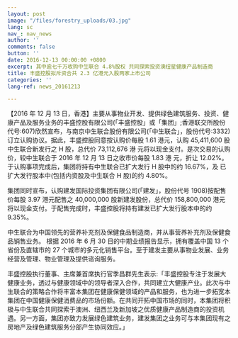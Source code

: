 ```yaml
---
layout: post
image: "/files/forestry_uploads/03.jpg"
lang: sc
nav_: nav_news
author: ''
comments: false
button: ''
date: 2016-12-13 00:00:00 +0800
excerpt: 其中逾七千万收购中生联合 4.8%股权 共同探索投资澳纽星健康产品制造商
title: 丰盛控股拟斥资合共 2.3 亿港元入股两家上市公司
categories: ''
lang-ref: news_20161213

---
```

【2016 年 12 月 13 日，香港】主要从事物业开发、提供绿色建筑服务、投资、健康产品及服务业务的丰盛控股有限公司(「丰盛控股」或「集团」;香港联交所股份代号:607)欣然宣布，与南京中生联合股份有限公司(「中生联合」，股份代号:3332)订立认购协议。据此，丰盛控股同意按认购价每股 1.61 港元，认购 45,411,600 股中生联合新发行之 H 股，总代价 73,112,676 港 元将以现金支付。是次交易的认购价，较中生联合于 2016 年 12 月 13 日之收市价每股 1.83 港 元，折让 12.02%。于认购事项完成后，集团将持有中生联合已扩大发行 H 股中的约 16.67%，及 已扩大发行股本中(包括内资股及中生联合 H 股)的约 4.80%。

集团同时宣布，认购建发国际投资集团有限公司(「建发」，股份代号 1908)按配售价每股 3.97 港元配售之 40,000,000 股新建发股份，总代价 158,800,000 港元将以现金支付。于配售完成时，丰盛控股将持有建发已扩大发行股本中的约 9.35%。

中生联合为中国领先的营养补充剂及保健食品制造商，并从事营养补充剂及保健食品销售业务。 根据 2016 年 6 月 30 日的中期业绩报告显示，拥有覆盖中国 13 个省份及直辖市的 27 个城市的多元化销售平台。至于建发主要从事物业发展、业务经营及管理、物业管理及提供谘询服务。

丰盛控股执行董事、主席兼首席执行官季昌群先生表示:「丰盛控股专注于发展大健康业务，透过与健康领域中的领导者深入合作，共同建立大健康产业。此次与中生联合的策略合作将丰富本集团在健康保健领域的产品和服务，也为进一步拓宽本集团在中国健康保健消费品的市场份额。在共同开拓中国市场的同时，本集团将积极与中生联合共同探索于澳洲、纽西兰及新加坡之优质健康产品制造商的投资机遇。另一方面，集团亦致力发展绿色建筑业务，建发集团之业务可与本集团现有之房地产及绿色建筑服务分部产生协同效应。」
